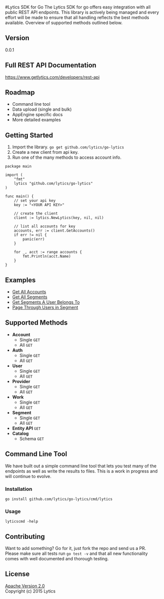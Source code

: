 #Lytics SDK for Go
The Lytics SDK for go offers easy integration with all public REST API endpoints. This library is actively being managed and every effort will be made to ensure that all handling reflects the best methods available. Overview of supported methods outlined below.

## Version
0.0.1

## Full REST API Documentation
https://www.getlytics.com/developers/rest-api

## Roadmap
* Command line tool
* Data upload (single and bulk)
* AppEngine specific docs
* More detailed examples

## Getting Started
1. Import the library. `go get github.com/lytics/go-lytics`
2. Create a new client from api key.
3. Run one of the many methods to access account info.

```
package main

import (
	"fmt"
	lytics "github.com/lytics/go-lytics"
)

func main() {
	// set your api key
	key := "<YOUR API KEY>"

	// create the client
	client := lytics.NewLytics(key, nil, nil)

	// list all accounts for key
	accounts, err := client.GetAccounts()
	if err != nil {
		panic(err)
	}

	for _, acct := range accounts {
		fmt.Println(acct.Name)
	}
}
```

## Examples
* [Get All Accounts](examples/get_accounts.md)
* [Get All Segments](examples/get_segments.md)
* [Get Segments A User Belongs To](examples/get_segments_for_user.md)
* [Page Through Users in Segment](examples/page_through_segment.md)

## Supported Methods
* **Account**
	* Single `GET`
	* All `GET`
* **Auth**
	* Single `GET`
	* All `GET`
* **User**
	* Single `GET`
	* All `GET`
* **Provider**
	* Single `GET`
	* All `GET`
* **Work**
	* Single `GET`
	* All `GET` 	
* **Segment**
	* Single `GET`
	* All `GET` 
* **Entity API** `GET`
* **Catalog**
	* Schema `GET`

## Command Line Tool
We have built out a simple command line tool that lets you test many of the endpoints as well as write the results to files. This is a work in progress and will continue to evolve.

### Installation

```
go install github.com/lytics/go-lytics/cmd/lytics
```

### Usage

```
lyticscmd -help
```
	
## Contributing
Want to add something? Go for it, just fork the repo and send us a PR. Please make sure all tests run `go test -v` and that all new functionality comes with well documented and thorough testing.

## License
[Apache Version 2.0 ](LICENSE.md)   
Copyright (c) 2015 Lytics